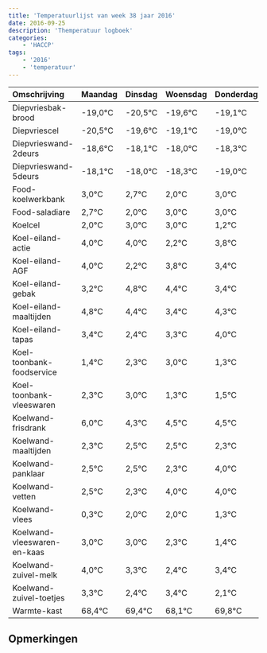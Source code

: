 ```yaml
---
title: 'Temperatuurlijst van week 38 jaar 2016'
date: 2016-09-25
description: 'Themperatuur logboek'
categories:
    - 'HACCP'
tags:
    - '2016'
    - 'temperatuur'
---
```

|Omschrijving|Maandag|Dinsdag|Woensdag|Donderdag|Vrijdag|Zaterdag|Zondag|
|:---|:---|:---|:---|:---|:---|:---|:---|
|Diepvriesbak-brood|-19,0°C|-20,5°C|-19,6°C|-19,1°C|-19,0°C|-19,3°C|-20,0°C|
|Diepvriescel|-20,5°C|-19,6°C|-19,1°C|-19,0°C|-19,3°C|-20,0°C|-19,0°C|
|Diepvrieswand-2deurs|-18,6°C|-18,1°C|-18,0°C|-18,3°C|-19,0°C|-18,0°C|-18,0°C|
|Diepvrieswand-5deurs|-18,1°C|-18,0°C|-18,3°C|-19,0°C|-18,0°C|-18,0°C|-19,8°C|
|Food-koelwerkbank|3,0°C|2,7°C|2,0°C|3,0°C|3,0°C|1,2°C|2,8°C|
|Food-saladiare|2,7°C|2,0°C|3,0°C|3,0°C|1,2°C|2,8°C|2,4°C|
|Koelcel|2,0°C|3,0°C|3,0°C|1,2°C|2,8°C|2,4°C|1,4°C|
|Koel-eiland-actie|4,0°C|4,0°C|2,2°C|3,8°C|3,4°C|2,4°C|3,3°C|
|Koel-eiland-AGF|4,0°C|2,2°C|3,8°C|3,4°C|2,4°C|3,3°C|4,0°C|
|Koel-eiland-gebak|3,2°C|4,8°C|4,4°C|3,4°C|4,3°C|5,0°C|3,3°C|
|Koel-eiland-maaltijden|4,8°C|4,4°C|3,4°C|4,3°C|5,0°C|3,3°C|3,5°C|
|Koel-eiland-tapas|3,4°C|2,4°C|3,3°C|4,0°C|2,3°C|2,5°C|2,5°C|
|Koel-toonbank-foodservice|1,4°C|2,3°C|3,0°C|1,3°C|1,5°C|1,5°C|1,3°C|
|Koel-toonbank-vleeswaren|2,3°C|3,0°C|1,3°C|1,5°C|1,5°C|1,3°C|3,0°C|
|Koelwand-frisdrank|6,0°C|4,3°C|4,5°C|4,5°C|4,3°C|6,0°C|6,0°C|
|Koelwand-maaltijden|2,3°C|2,5°C|2,5°C|2,3°C|4,0°C|4,0°C|3,3°C|
|Koelwand-panklaar|2,5°C|2,5°C|2,3°C|4,0°C|4,0°C|3,3°C|2,4°C|
|Koelwand-vetten|2,5°C|2,3°C|4,0°C|4,0°C|3,3°C|2,4°C|3,4°C|
|Koelwand-vlees|0,3°C|2,0°C|2,0°C|1,3°C|0,4°C|1,4°C|0,1°C|
|Koelwand-vleeswaren-en-kaas|3,0°C|3,0°C|2,3°C|1,4°C|2,4°C|1,1°C|2,8°C|
|Koelwand-zuivel-melk|4,0°C|3,3°C|2,4°C|3,4°C|2,1°C|3,8°C|2,2°C|
|Koelwand-zuivel-toetjes|3,3°C|2,4°C|3,4°C|2,1°C|3,8°C|2,2°C|2,5°C|
|Warmte-kast|68,4°C|69,4°C|68,1°C|69,8°C|68,2°C|68,5°C|70,0°C|

## Opmerkingen


